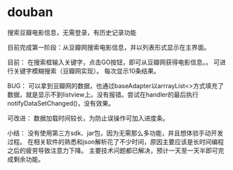 douban
======

搜索豆瓣电影信息，无需登录，有历史记录功能

目前完成第一阶段：从豆瓣网搜索电影信息，并以列表形式显示在主界面。

目前：
  在搜索框输入关键字，点击GO按钮，即可从豆瓣网获得电影信息。。
  可进行关键字模糊搜索（豆瓣网实现）。
  每次显示10条结果。

BUG：
  可以拿到豆瓣网的数据，也通过baseAdapter以arrrayList<>方式填充了数据，就是显示不到listview上。没有报错。尝试在handler的最后执行notifyDataSetChanged()，没有效果。
  
可改进：
  数据加载时间较长，为防止误操作可加入进度条。
  
小结：
  没有使用第三方sdk、jar包，因为无需那么多功能，并且想体验手动开发过程。
  在相关软件的熟悉和json解析花了不少时间，原因主要应该是长时间编程之后的疲劳导致注意力下降。
  主要技术问题都已解决，预计一天至一天半即可完成剩余功能。
  
